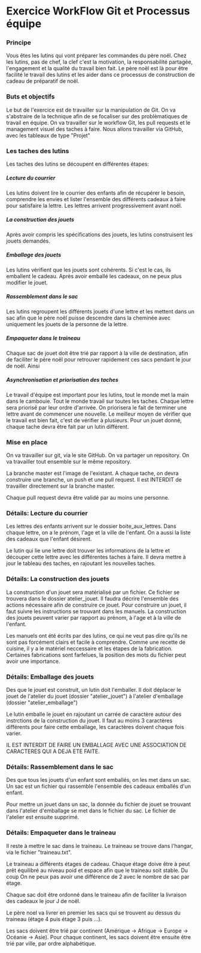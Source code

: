 # Exercice WorkFlow Git et Processus équipe

### Principe

Vous êtes les lutins qui vont préparer les commandes du père noël.
Chez les lutins, pas de chef, la clef c'est la motivation, la responsabilité partagée,
l'engagement et la qualité du travail bien fait.
Le père noël est là pour être facilité le travail des lutins et les aider dans
ce processus de construction de cadeau de préparatif de noël.

### Buts et objectifs

Le but de l'exercice est de travailler sur la manipulation de Git.
On va s'abstraire de la technique afin de se focaliser sur des problèmatiques de
travail en équipe. On va travailler sur le workflow Git, les pull requests et le management
visuel des taches à faire.
Nous allons travailler via GitHub, avec les tableaux de type "Projet"

### Les taches des lutins

Les taches des lutins se découpent en différentes étapes:

##### Lecture du courrier
Les lutins doivent lire le courrier des enfants afin de récupérer le besoin,
comprendre les envies et lister l'ensemble des différents cadeaux à faire
pour satisfaire la lettre. Les lettres arrivent progressivement avant noël.

##### La construction des jouets
Après avoir compris les spécifications des jouets, les lutins construisent les
jouets demandés.

##### Emballage des jouets
Les lutins vérifient que les jouets sont cohérents. Si c'est le cas, ils emballent
le cadeau. Après avoir emballé les cadeaux, on ne peux plus modifier le jouet.

##### Rassemblement dans le sac
Les lutins regroupent les différents jouets d'une lettre et les mettent dans un sac
afin que le père noêl puisse descendre dans la cheminée avec uniquement les jouets
de la personne de la lettre.

##### Empaqueter dans le traineau
Chaque sac de jouet doit être trié par rapport à la ville de destination, afin de faciliter
le père noël pour retrouver rapidement ces sacs pendant le jour de noël. Ainsi

##### Asynchronisation et priorisation des taches
Le travail d'équipe est important pour les lutins, tout le monde met la main dans le cambouie.
Tout le monde travail sur toutes les taches.
Chaque lettre sera priorisé par leur ordre d'arrivée. On priorisera le fait de terminer une
lettre avant de commencer une nouvelle.
Le meilleur moyen de vérifier que le travail est bien fait, c'est de vérifier à plusieurs.
Pour un jouet donné, chaque tache devra être fait par un lutin différent.

### Mise en place

On va travailler sur git, via le site GitHub. On va partager un repository.
On va travailler tout ensemble sur le même repository.

La branche master est l'image de l'existant.
A chaque tache, on devra construire une branche, un push et une pull request.
Il est INTERDIT de travailler directement sur la branche master.

Chaque pull request devra être validé par au moins une personne.

### Détails: Lecture du courrier

Les lettres des enfants arrivent sur le dossier boite_aux_lettres.
Dans chaque lettre, on a le prénom, l'age et la ville de l'enfant.
On a aussi la liste des cadeaux que l'enfant désirent.

Le lutin qui lie une lettre doit trouver les informations de la lettre
et découper cette lettre avec les différentes taches à faire. Il devra mettre à jour
le tableau des taches, en rajoutant les nouvelles taches.

### Détails: La construction des jouets

La construction d'un jouet sera matérialisé par un fichier. Ce fichier se trouvera dans
le dossier atelier_jouet.
Il faudra décrire l'ensemble des actions nécessaire afin de construire ce jouet.
Pour construire un jouet, il faut suivre les instructions se trouvant dans les manuels.
La construction des jouets peuvent varier par rapport au prénom, à l'age et à la ville
de l'enfant.

Les manuels ont été écrits par des lutins, ce qui ne veut pas dire qu'ils ne sont pas
forcément clairs et facile à comprendre.
Comme une recette de cuisine, il y a le matériel neccessaire et les étapes de la fabrication.
Certaines fabrications sont farfelues, la position des mots du fichier peut avoir
une importance.

### Détails: Emballage des jouets

Des que le jouet est construit, un lutin doit l'emballer. Il doit déplacer le jouet
de l'atelier du jouet (dossier "atelier_jouet") à l'atelier d'emballage
(dossier "atelier_emballage")

Le lutin emballe le jouet en rajoutant un carrée de caractère autour des instrctions
de la construction du jouet. Il faut au moins 3 caractères différents pour faire
cette emballage, les caractères doivent chaque fois varier.

IL EST INTERDIT DE FAIRE UN EMBALLAGE AVEC UNE ASSOCIATION DE CARACTERES QUI A DEJA
ETE FAITE.

### Détails: Rassemblement dans le sac

Des que tous les jouets d'un enfant sont emballés, on les met dans un sac.
Un sac est un fichier qui rassemble l'ensemble des cadeaux emballés d'un enfant.

Pour mettre un jouet dans un sac, la donnée du fichier de jouet se trouvant
dans l'atelier d'emballage se met dans le fichier du sac. Le fichier de l'atelier
est ensuite supprimé.

### Détails: Empaqueter dans le traineau

Il reste à mettre le sac dans le traineau. Le traineau se trouve dans l'hangar, via
le fichier "traineau.txt".

Le traineau a différents étages de cadeau. Chaque étage doive être à peut prêt
équilibré au niveau poid et espace afin que le traineau soit stable. Du coup
On ne peux pas avoir une différence de 2 avec le nombre de sac par étage.

Chaque sac doit être ordonné dans le traineau afin de faciliter la livraison des
cadeaux le jour J de noël.

Le père noel va livrer en premier les sacs qui se trouvent au dessus du traineau
(étage 4 puis étage 3 puis ...).

Les sacs doivent être trié par continent (Amérique -> Afrique -> Europe
-> Océanie -> Asie). Pour chaque continent, les sacs doivent être ensuite être
trié par ville, par ordre alphabétique.






